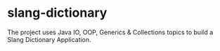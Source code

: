# slang-dictionary
The project uses Java IO, OOP, Generics &amp; Collections topics to build a Slang Dictionary Application. 

